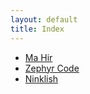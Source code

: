 ```yaml
---
layout: default
title: Index
---
```


- [Ma Hir](ma-hir)
- [Zephyr Code](zephyr_code)
- [Ninklish](ninklish)

